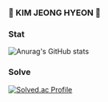 ### 🌱 KIM JEONG HYEON 🌱

<!--
**Be-HinD/Be-HinD** is a ✨ _special_ ✨ repository because its `README.md` (this file) appears on your GitHub profile.

Here are some ideas to get you started:

- 🔭 I’m currently working on ...
- 🌱 I’m currently learning ...
- 👯 I’m looking to collaborate on ...
- 🤔 I’m looking for help with ...
- 💬 Ask me about ...
- 📫 How to reach me: ...
- 😄 Pronouns: ...
- ⚡ Fun fact: ...
-->
### Stat
![Anurag's GitHub stats](https://github-readme-stats.vercel.app/api?username=Be-HinD&show_icons=true&theme=radical)
### Solve
[![Solved.ac Profile](http://mazassumnida.wtf/api/v2/generate_badge?boj=beemo99)](https://solved.ac/beemo99/)
